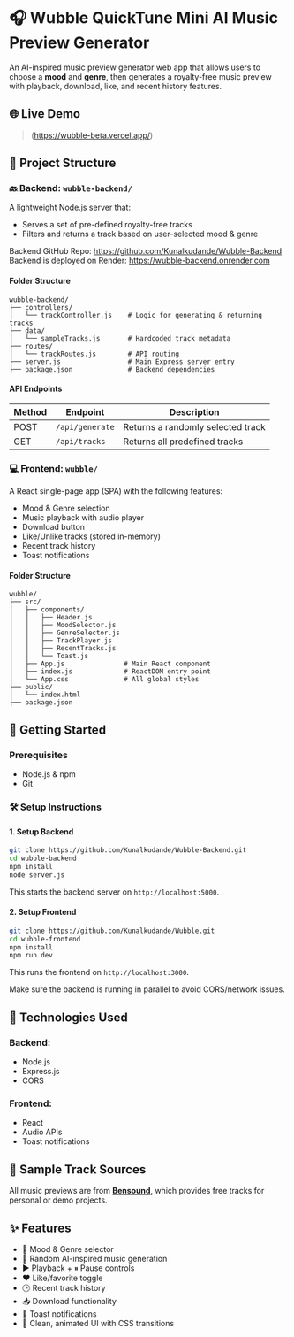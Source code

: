 # 🎧 Wubble QuickTune Mini AI Music Preview Generator

An AI-inspired music preview generator web app that allows users to choose a **mood** and **genre**, then generates a royalty-free music preview with playback, download, like, and recent history features.

## 🌐 Live Demo

> (https://wubble-beta.vercel.app/)

## 📁 Project Structure

### 🔙 Backend: `wubble-backend/`

A lightweight Node.js server that:
- Serves a set of pre-defined royalty-free tracks
- Filters and returns a track based on user-selected mood & genre

Backend GitHub Repo: https://github.com/Kunalkudande/Wubble-Backend
Backend is deployed on Render: https://wubble-backend.onrender.com
#### Folder Structure

```
wubble-backend/
├── controllers/
│   └── trackController.js    # Logic for generating & returning tracks
├── data/
│   └── sampleTracks.js       # Hardcoded track metadata
├── routes/
│   └── trackRoutes.js        # API routing
├── server.js                 # Main Express server entry
├── package.json              # Backend dependencies
```

#### API Endpoints

| Method | Endpoint         | Description                        |
|--------|------------------|------------------------------------|
| POST   | `/api/generate`  | Returns a randomly selected track  |
| GET    | `/api/tracks`    | Returns all predefined tracks      |

### 💻 Frontend: `wubble/`

A React single-page app (SPA) with the following features:
- Mood & Genre selection
- Music playback with audio player
- Download button
- Like/Unlike tracks (stored in-memory)
- Recent track history
- Toast notifications

#### Folder Structure

```
wubble/
├── src/
│   ├── components/
│   │   ├── Header.js
│   │   ├── MoodSelector.js
│   │   ├── GenreSelector.js
│   │   ├── TrackPlayer.js
│   │   ├── RecentTracks.js
│   │   └── Toast.js
│   ├── App.js               # Main React component
│   ├── index.js             # ReactDOM entry point
│   └── App.css              # All global styles
├── public/
│   └── index.html
├── package.json
```

## 🚀 Getting Started

### Prerequisites

- Node.js & npm
- Git

### 🛠 Setup Instructions

#### 1. Setup Backend

```bash
git clone https://github.com/Kunalkudande/Wubble-Backend.git
cd wubble-backend
npm install
node server.js
```

This starts the backend server on `http://localhost:5000`.

#### 2. Setup Frontend

```bash
git clone https://github.com/Kunalkudande/Wubble.git
cd wubble-frontend
npm install
npm run dev
```

This runs the frontend on `http://localhost:3000`.

Make sure the backend is running in parallel to avoid CORS/network issues.

## 🔧 Technologies Used

### Backend:
- Node.js
- Express.js
- CORS

### Frontend:
- React
- Audio APIs
- Toast notifications

## 🎵 Sample Track Sources

All music previews are from [**Bensound**](https://www.bensound.com/royalty-free-music), which provides free tracks for personal or demo projects.

## ✨ Features

- 🎨 Mood & Genre selector
- 🔀 Random AI-inspired music generation
- ▶️ Playback + ⏸ Pause controls
- ❤ Like/favorite toggle
- 🕒 Recent track history
- 📥 Download functionality
- 🔔 Toast notifications
- 💅 Clean, animated UI with CSS transitions
